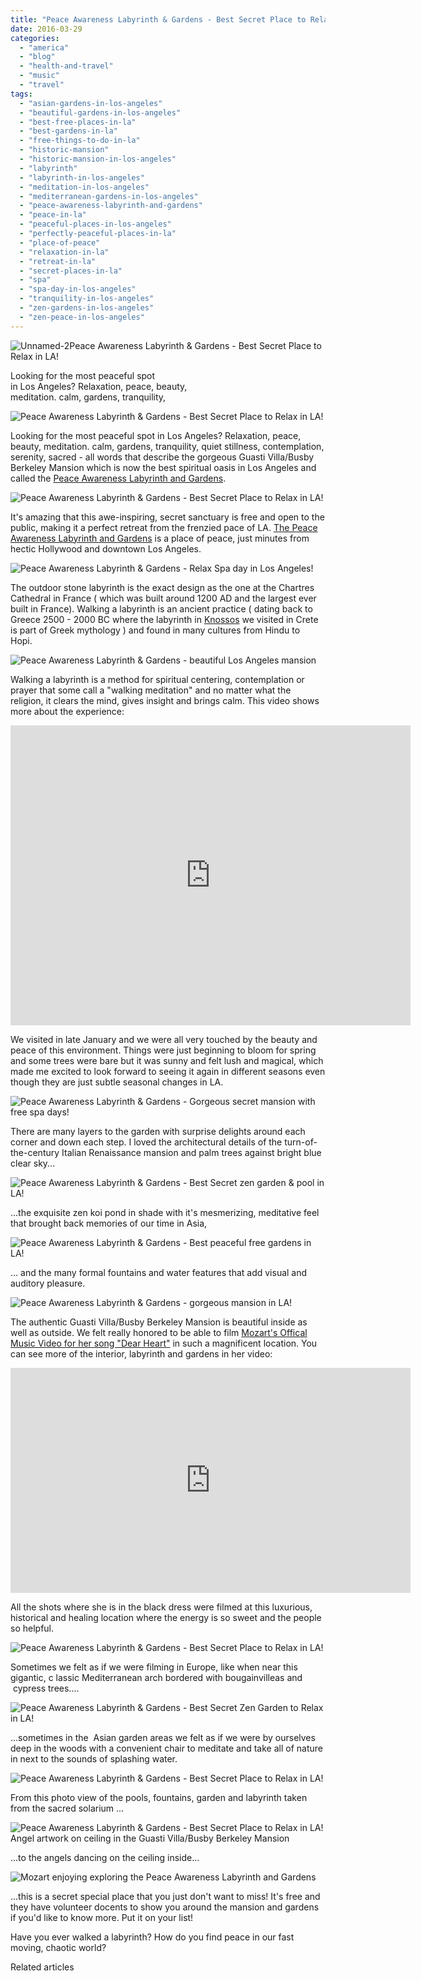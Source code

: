 ```yaml
---
title: "Peace Awareness Labyrinth & Gardens - Best Secret Place to Relax in LA!"
date: 2016-03-29
categories: 
  - "america"
  - "blog"
  - "health-and-travel"
  - "music"
  - "travel"
tags: 
  - "asian-gardens-in-los-angeles"
  - "beautiful-gardens-in-los-angeles"
  - "best-free-places-in-la"
  - "best-gardens-in-la"
  - "free-things-to-do-in-la"
  - "historic-mansion"
  - "historic-mansion-in-los-angeles"
  - "labyrinth"
  - "labyrinth-in-los-angeles"
  - "meditation-in-los-angeles"
  - "mediterranean-gardens-in-los-angeles"
  - "peace-awareness-labyrinth-and-gardens"
  - "peace-in-la"
  - "peaceful-places-in-los-angeles"
  - "perfectly-peaceful-places-in-la"
  - "place-of-peace"
  - "relaxation-in-la"
  - "retreat-in-la"
  - "secret-places-in-la"
  - "spa"
  - "spa-day-in-los-angeles"
  - "tranquility-in-los-angeles"
  - "zen-gardens-in-los-angeles"
  - "zen-peace-in-los-angeles"
---
```


![Unnamed-2](https://pub-ac94b3f306b24c0dba4238943c97f2e1.r2.dev/6a00e5502a9507883301b7c8234bf0970b.jpg)Peace Awareness Labyrinth & Gardens - 
Best Secret Place to Relax in LA!   
  
Looking for the most peaceful spot  
in Los Angeles? Relaxation, peace, beauty,  
meditation. calm, gardens, tranquility,

<!--more-->  
  
![Peace Awareness Labyrinth & Gardens - Best Secret Place to Relax in LA! ](https://pub-ac94b3f306b24c0dba4238943c97f2e1.r2.dev/6a00e5502a9507883301b7c8234bfb970b.png)  
  
Looking for the most peaceful spot in Los Angeles? Relaxation, peace, beauty, meditation. calm, gardens, tranquility, quiet stillness, contemplation, serenity, sacred - all words that describe the gorgeous Guasti Villa/Busby Berkeley Mansion which is now the best spiritual oasis in Los Angeles and called the [Peace Awareness Labyrinth and Gardens](http://www.peacelabyrinth.org/ "Peace Awareness Labyrinth and Gardens").  
  
![Peace Awareness Labyrinth & Gardens - Best Secret Place to Relax in LA! ](https://pub-ac94b3f306b24c0dba4238943c97f2e1.r2.dev/6a00e5502a9507883301b8d1b5a98c970c.png)  
  
It's amazing that this awe-inspiring, secret sanctuary is free and open to the public, making it a perfect retreat from the frenzied pace of LA. [The Peace Awareness Labyrinth and Gardens](https://www.youtube.com/watch?v=KeBwSHmbsYU "Peace Awareness Labyrinth and Gardens in LA") is a place of peace, just minutes from hectic Hollywood and downtown Los Angeles.   
  
  
![Peace Awareness Labyrinth & Gardens - Relax Spa day  in Los Angeles!](https://pub-ac94b3f306b24c0dba4238943c97f2e1.r2.dev/6a00e5502a9507883301b8d1b5a9b0970c.png)  
  
The outdoor stone labyrinth is the exact design as the one at the Chartres Cathedral in France ( which was built around 1200 AD and the largest ever built in France). Walking a labyrinth is an ancient practice ( dating back to Greece 2500 - 2000 BC where the labyrinth in [Knossos](https://pub-ac94b3f306b24c0dba4238943c97f2e1.r2.dev/2007/07/the-palace-of-k.html "visiting knossos palace") we visited in Crete is part of Greek mythology ) and found in many cultures from Hindu to Hopi.   
  
  
![Peace Awareness Labyrinth & Gardens - beautiful Los Angeles mansion](https://pub-ac94b3f306b24c0dba4238943c97f2e1.r2.dev/6a00e5502a9507883301bb08cfcfb9970d.png)  
  
Walking a labyrinth is a method for spiritual centering, contemplation or prayer that some call a "walking meditation" and no matter what the religion, it clears the mind, gives insight and brings calm. This video shows more about the experience:   
  

<iframe allowfullscreen frameborder="0" height="480" src="https://www.youtube.com/embed/KeBwSHmbsYU?rel=0" width="640"></iframe>

  
  
We visited in late January and we were all very touched by the beauty and peace of this environment. Things were just beginning to bloom for spring and some trees were bare but it was sunny and felt lush and magical, which made me excited to look forward to seeing it again in different seasons even though they are just subtle seasonal changes in LA.   
  
  
![Peace Awareness Labyrinth & Gardens - Gorgeous secret mansion with free spa days!](https://pub-ac94b3f306b24c0dba4238943c97f2e1.r2.dev/6a00e5502a9507883301bb08d009be970d.png)  
  
There are many layers to the garden with surprise delights around each corner and down each step. I loved the architectural details of the turn-of-the-century Italian Renaissance mansion and palm trees against bright blue clear sky...  
  
![Peace Awareness Labyrinth & Gardens - Best Secret zen garden & pool in LA! ](https://pub-ac94b3f306b24c0dba4238943c97f2e1.r2.dev/6a00e5502a9507883301b7c82b3265970b.png)  
  
...the exquisite zen koi pond in shade with it's mesmerizing, meditative feel that brought back memories of our time in Asia,   
  
![Peace Awareness Labyrinth & Gardens - Best peaceful free gardens in LA! ](https://pub-ac94b3f306b24c0dba4238943c97f2e1.r2.dev/6a00e5502a9507883301b8d1b5aa2e970c.png)  
  
... and the many formal fountains and water features that add visual and auditory pleasure.   
  
![Peace Awareness Labyrinth & Gardens - gorgeous mansion in LA! ](https://pub-ac94b3f306b24c0dba4238943c97f2e1.r2.dev/6a00e5502a9507883301bb08d009db970d.png)  
  
The authentic Guasti Villa/Busby Berkeley Mansion is beautiful inside as well as outside. We felt really honored to be able to film [Mozart's Offical Music Video for her song "Dear Heart"](https://pub-ac94b3f306b24c0dba4238943c97f2e1.r2.dev/2016/03/mozart-sings-her-original-song-dear-heart-official-music-video.html#more "Singer Mozart's song \"Dear Heart\" ") in such a magnificent location. You can see more of the interior, labyrinth and gardens in her video:   
  

<iframe allowfullscreen frameborder="0" height="360" src="https://www.youtube.com/embed/Q1j3B4ZMz5Y" width="640"></iframe>

  
  
All the shots where she is in the black dress were filmed at this luxurious, historical and healing location where the energy is so sweet and the people so helpful.   
  
  
![Peace Awareness Labyrinth & Gardens - Best Secret Place to Relax in LA! ](https://pub-ac94b3f306b24c0dba4238943c97f2e1.r2.dev/6a00e5502a9507883301b7c82b6b24970b.png)  
  
Sometimes we felt as if we were filming in Europe, like when near this gigantic, c lassic Mediterranean arch bordered with bougainvilleas and  cypress trees....  
  
![Peace Awareness Labyrinth & Gardens - Best Secret Zen Garden to Relax in LA! ](https://pub-ac94b3f306b24c0dba4238943c97f2e1.r2.dev/6a00e5502a9507883301b7c82b6b58970b.png)  
  
...sometimes in the  Asian garden areas we felt as if we were by ourselves deep in the woods with a convenient chair to meditate and take all of nature in next to the sounds of splashing water.   
  
![Peace Awareness Labyrinth & Gardens - Best Secret Place to Relax in LA! ](https://pub-ac94b3f306b24c0dba4238943c97f2e1.r2.dev/6a00e5502a9507883301bb08d00a71970d.png)  
  
From this photo view of the pools, fountains, garden and labyrinth taken from the sacred solarium ...  
  
![Peace Awareness Labyrinth & Gardens - Best Secret Place to Relax in LA! Angel artwork on ceiling in the Guasti Villa/Busby Berkeley Mansion](https://pub-ac94b3f306b24c0dba4238943c97f2e1.r2.dev/6a00e5502a9507883301b7c82b6bc2970b.png)  
  
...to the angels dancing on the ceiling inside...  
  
![Mozart enjoying exploring the Peace Awareness Labyrinth and Gardens](https://pub-ac94b3f306b24c0dba4238943c97f2e1.r2.dev/6a00e5502a9507883301bb08d00b2d970d.png)  
  
...this is a secret special place that you just don't want to miss! It's free and they have volunteer docents to show you around the mansion and gardens if you'd like to know more. Put it on your list!   
  
Have you ever walked a labyrinth? How do you find peace in our fast moving, chaotic world?   
  
  

Related articles

